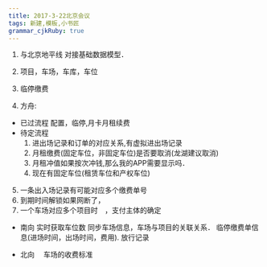 ```yaml
---
title: 2017-3-22北京会议
tags: 新建,模板,小书匠
grammar_cjkRuby: true
---
```

1. 与北京地平线 对接基础数据模型．
2. 项目，车场，车库，车位

3. 临停缴费  
4. 方舟:

* 已过流程
 配置，临停,月卡月租续费
* 待定流程
  1. 进出场记录和订单的对应关系,有虚拟进出场记录
  2. 月租缴费(固定车位，非固定车位)是否要取消(龙湖建议取消)
  3. 月租冲值如果按次冲钱,那么我的APP需要显示吗．
  4. 现在有固定车位(租赁车位和产权车位)
 5.  一条出入场记录有可能对应多个缴费单号
 6.  到期时间解锁如果网断了，
 7.  一个车场对应多个项目时　，支付主体的确定
  
* 南向
实时获取车位数
同步车场信息，车场与项目的关联关系．
临停缴费单信息(进场时间，出场时间，费用).
放行记录


* 北向
　车场的收费标准
